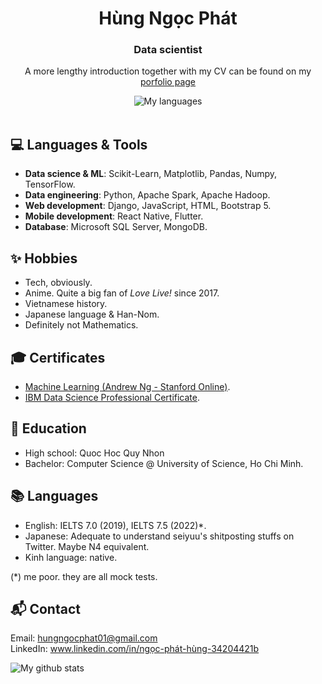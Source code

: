 <div align="center">
  <div>
    <h1> Hùng Ngọc Phát </h1> 
    <h3>Data scientist</h3>
    <p>A more lengthy introduction together with my CV can be found on my <a href="https://hungngocphat01.netlify.app/">porfolio page</a></p>
  </div>
  
  <div>
    <img align="" alt="My languages" src="https://github-readme-stats.vercel.app/api/top-langs/?username=hungngocphat01&theme=tokyonight&hide=html&langs_count=6&layout=compact"/>
  </div>
</div>
<br>


## 💻 Languages & Tools
- **Data science & ML**: Scikit-Learn, Matplotlib, Pandas, Numpy, TensorFlow.
- **Data engineering**: Python, Apache Spark, Apache Hadoop.
- **Web development**: Django, JavaScript, HTML, Bootstrap 5.
- **Mobile development**: React Native, Flutter.
- **Database**: Microsoft SQL Server, MongoDB.

## ✨ Hobbies
- Tech, obviously.
- Anime. Quite a big fan of _Love Live!_ since 2017.
- Vietnamese history.
- Japanese language & Han-Nom.
- Definitely not Mathematics.

## 🎓 Certificates
- [Machine Learning (Andrew Ng - Stanford Online)](https://www.coursera.org/account/accomplishments/verify/DPZ3S3FGH7ML).
- [IBM Data Science Professional Certificate](https://coursera.org/share/97bfd03f03fea5d53380d408d9d27d67).

## 🏫 Education
- High school: Quoc Hoc Quy Nhon
- Bachelor: Computer Science @ University of Science, Ho Chi Minh.

## 📚 Languages
- English: IELTS 7.0 (2019), IELTS 7.5 (2022)*.<br>
- Japanese: Adequate to understand seiyuu's shitposting stuffs on Twitter. Maybe N4 equivalent.
- Kinh language: native.

(\*) me poor. they are all mock tests.

## 📬 Contact
Email: hungngocphat01@gmail.com  
LinkedIn: www.linkedin.com/in/ngọc-phát-hùng-34204421b 

<div>
    <img align="" alt="My github stats" src="https://github-readme-stats.vercel.app/api?username=hungngocphat01&show_icons=true&theme=tokyonight"/>
</div>
